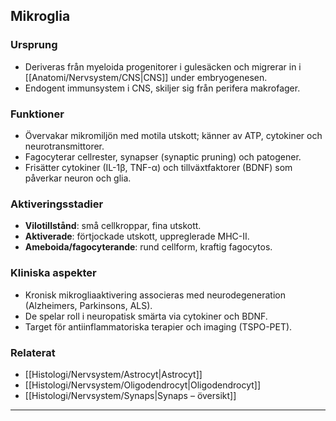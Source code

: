 ## Mikroglia

### Ursprung
- Deriveras från myeloida progenitorer i gulesäcken och migrerar in i [[Anatomi/Nervsystem/CNS|CNS]] under embryogenesen.  
- Endogent immunsystem i CNS, skiljer sig från perifera makrofager.

### Funktioner
- Övervakar mikromiljön med motila utskott; känner av ATP, cytokiner och neurotransmittorer.  
- Fagocyterar cellrester, synapser (synaptic pruning) och patogener.  
- Frisätter cytokiner (IL-1β, TNF-α) och tillväxtfaktorer (BDNF) som påverkar neuron och glia.

### Aktiveringsstadier
- **Vilotillstånd**: små cellkroppar, fina utskott.  
- **Aktiverade**: förtjockade utskott, uppreglerade MHC-II.  
- **Ameboida/fagocyterande**: rund cellform, kraftig fagocytos.

### Kliniska aspekter
- Kronisk mikrogliaaktivering associeras med neurodegeneration (Alzheimers, Parkinsons, ALS).  
- De spelar roll i neuropatisk smärta via cytokiner och BDNF.  
- Target för antiinflammatoriska terapier och imaging (TSPO-PET).

### Relaterat
- [[Histologi/Nervsystem/Astrocyt|Astrocyt]]  
- [[Histologi/Nervsystem/Oligodendrocyt|Oligodendrocyt]]  
- [[Histologi/Nervsystem/Synaps|Synaps – översikt]]  

---
